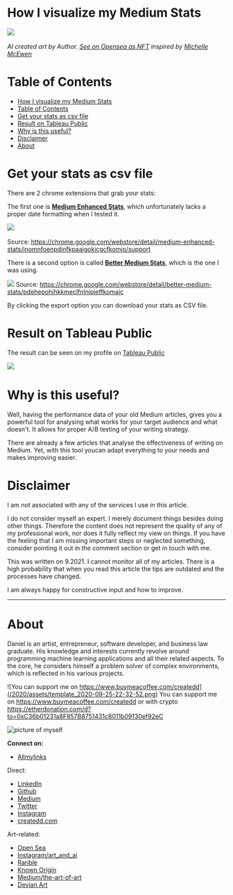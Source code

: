 # How I visualize my Medium Stats


![](https://lh3.googleusercontent.com/oq42SSvLJ-h_Mb34vNS7hjzc-gVi-rUgzn1HPF9Qgs3L7WGh-HXWo-xlt5-NW0d686d_d8UNBB06_db9jZfWzMlHtRJXOLS_6rDSvQ=w600)


*AI created art by Author. [See on Opensea as NFT](https://opensea.io/assets/0x495f947276749ce646f68ac8c248420045cb7b5e/88390065957809873866367897922463892968640043892905418644832853814922214113281?ref=0xc36b01231a8f857b8751431c8011b09130ef92ec) inspired by [Michelle McEwen](https://unsplash.com/@michellem18)*

# Table of Contents

- [How I visualize my Medium Stats](#how-i-visualize-my-medium-stats)
- [Table of Contents](#table-of-contents)
- [Get your stats as csv file](#get-your-stats-as-csv-file)
- [Result on Tableau Public](#result-on-tableau-public)
- [Why is this useful?](#why-is-this-useful)
- [Disclaimer](#disclaimer)
- [About](#about)

# Get your stats as csv file

There are 2 chrome extensions that grab your stats:

The first one is [**Medium Enhanced Stats**](https://chrome.google.com/webstore/detail/medium-enhanced-stats/jnomnfoenpdinfkpaaigokicgcfkomjo/support), which unfortunately lacks a proper date formatting when I tested it.

![](https://lh3.googleusercontent.com/qwNhoe0Dho29H7Rj6ATJtoCkJJR7wGMzLL5y0UFNHFft9lVc69TzFbEAEceaGFJGnOLzG65wUFmkcBEAHxZ17eQqR4E=w640-h400-e365-rj-sc0x00ffffff)

Source: https://chrome.google.com/webstore/detail/medium-enhanced-stats/jnomnfoenpdinfkpaaigokicgcfkomjo/support

There is a second option is called [**Better Medium Stats**](https://chrome.google.com/webstore/detail/better-medium-stats/pdehepohihkkmeclfnlnipieffkomajc), which is the one I was using.

![](https://lh3.googleusercontent.com/fD2H5xELqvC4n8t45uX6Y9LKfWcdJScsiK1-AzGJxMLQH3JIS3FbqUL83-Fofu0Bq1VOmXRbrYzd7mRL4pU2PD0W=w640-h400-e365-rj-sc0x00ffffff)
Source: https://chrome.google.com/webstore/detail/better-medium-stats/pdehepohihkkmeclfnlnipieffkomajc

By clicking the export option you can download your stats as CSV file.


# Result on Tableau Public

The result can be seen on my profile on [Tableau Public](https://public.tableau.com/app/profile/createdd/viz/MediumStats_16326458688770/Dashboard?publish=yes)

![](https://i.imgur.com/TOZv0An.gif)


# Why is this useful?

Well, having the performance data of your old Medium articles, gives you a powerful tool for analysing what works for your target audience and what doesn't. It allows for proper A/B testing of your writing strategy.

There are already a few articles that analyse the effectiveness of writing on Medium. Yet, with this tool youcan adapt everything to your needs and makes improving easier.


# Disclaimer

I am not associated with any of the services I use in this article.

I do not consider myself an expert. I merely document things besides doing other things. Therefore the content does not represent the quality of any of my professional work, nor does it fully reflect my view on things. If you have the feeling that I am missing important steps or neglected something, consider pointing it out in the comment section or get in touch with me.

This was written on 9.2021.
I cannot monitor all of my articles. There is a high probability that when you read this article the tips are outdated and the processes have changed.

I am always happy for constructive input and how to improve.


---

# About

Daniel is an artist, entrepreneur, software developer, and business law graduate. His knowledge and interests currently revolve around programming machine learning applications and all their related aspects. To the core, he considers himself a problem solver of complex environments, which is reflected in his various projects.


![You can support me on https://www.buymeacoffee.com/createdd](/2020/assets/template_2020-09-25-22-32-52.png)
You can support me on https://www.buymeacoffee.com/createdd or with crypto https://etherdonation.com/d?to=0xC36b01231a8F857B8751431c8011b09130ef92eC


![picture of myself](https://avatars2.githubusercontent.com/u/22077628?s=460&v=4)

**Connect on:**

- [Allmylinks](https://allmylinks.com/createdd)

Direct:
- [LinkedIn](https://www.linkedin.com/in/createdd)
- [Github](https://github.com/Createdd)
- [Medium](https://medium.com/@createdd)
- [Twitter](https://twitter.com/_createdd)
- [Instagram](https://www.instagram.com/create.dd/)
- [createdd.com](https://www.createdd.com/)

Art-related:
- [Open Sea](https://opensea.io/accounts/createdd?ref=0xc36b01231a8f857b8751431c8011b09130ef92ec)
- [Instagram/art_and_ai](https://www.instagram.com/art_and_ai/)
- [Rarible](https://app.rarible.com/createdd/collectibles)
- [Known Origin](https://knownorigin.io/profile/0xC36b01231a8F857B8751431c8011b09130ef92eC)
- [Medium/the-art-of-art](https://medium.com/the-art-of-art)
- [Devian Art](https://www.deviantart.com/createdd1010/)

<!-- Written by Daniel Deutsch -->